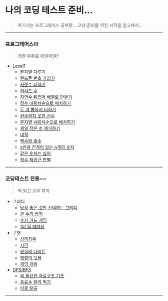 # 나의 코딩 테스트 준비...

> 여기서는 프로그래머스 공부랑...
> 코테 준비를 위한 서적을 참고해서...

<hr />

### 프로그래머스!!!
> 레벨 위주로 매일매일!!

- Level1
    + [문자열 다루기](https://github.com/DongGeon0908/MySecretCodingTest/tree/master/Level1/%EB%AC%B8%EC%9E%90%EC%97%B4%20%EB%8B%A4%EB%A3%A8%EA%B8%B0%20%EA%B8%B0%EB%B3%B8)
    + [핸드폰 번호 가리기](https://github.com/DongGeon0908/MySecretCodingTest/tree/master/Level1/%ED%95%B8%EB%93%9C%ED%8F%B0%20%EB%B2%88%ED%98%B8%20%EA%B0%80%EB%A6%AC%EA%B8%B0)
    + [자릿수 더하기](https://github.com/DongGeon0908/MySecretCodingTest/tree/master/Level1/%EC%9E%90%EB%A6%BF%EC%88%98%20%EB%8D%94%ED%95%98%EA%B8%B0)
    + [하샤드 수](https://github.com/DongGeon0908/MySecretCodingTest/tree/master/Level1/%ED%95%98%EC%83%A4%EB%93%9C%20%EC%88%98)
    + [자연수 뒤집어 배열로 만들기](https://github.com/DongGeon0908/MySecretCodingTest/tree/master/Level1/%EC%9E%90%EC%97%B0%EC%88%98%20%EB%92%A4%EC%A7%91%EC%96%B4%20%EB%B0%B0%EC%97%B4%EB%A1%9C%20%EB%A7%8C%EB%93%A4%EA%B8%B0)
    + [정수 내림차순으로 배치하기](https://github.com/DongGeon0908/MySecretCodingTest/tree/master/Level1/%EC%A0%95%EC%88%98%20%EB%82%B4%EB%A6%BC%EC%B0%A8%EC%88%9C%EC%9C%BC%EB%A1%9C%20%EB%B0%B0%EC%B9%98%ED%95%98%EA%B8%B0)
    + [두 개 뽑아서 더하기](https://github.com/DongGeon0908/MySecretCodingTest/tree/master/Level1/%EB%91%90%20%EA%B0%9C%20%EB%BD%91%EC%95%84%EC%84%9C%20%EB%8D%94%ED%95%98%EA%B8%B0)
    + [완주하지 못한 선수](https://github.com/DongGeon0908/MySecretCodingTest/tree/master/Level1/%EC%99%84%EC%A3%BC%ED%95%98%EC%A7%80%20%EB%AA%BB%ED%95%9C%20%EC%84%A0%EC%88%98)
    + [문자열 내림차순으로 배치하기](https://github.com/DongGeon0908/MySecretCodingTest/tree/master/Level1/%EB%AC%B8%EC%9E%90%EC%97%B4%20%EB%82%B4%EB%A6%BC%EC%B0%A8%EC%88%9C%EC%9C%BC%EB%A1%9C%20%EB%B0%B0%EC%B9%98%ED%95%98%EA%B8%B0)
    + [제일 작은 수 제거하기](https://github.com/DongGeon0908/MySecretCodingTest/tree/master/Level1/%EC%A0%9C%EC%9D%BC%20%EC%9E%91%EC%9D%80%20%EC%88%98%20%EC%A0%9C%EA%B1%B0%ED%95%98%EA%B8%B0)
    + [내적](https://github.com/DongGeon0908/MySecretCodingTest/blob/master/Level1/%EB%82%B4%EC%A0%81)
    + [짝수와 홀수](https://github.com/DongGeon0908/MySecretCodingTest/tree/master/Level1/%EC%A7%9D%EC%88%98%EC%99%80%20%ED%99%80%EC%88%98)
    + [x만큼 간격이 있는 n개의 숫자](https://github.com/DongGeon0908/MySecretCodingTest/tree/master/Level1/x%EB%A7%8C%ED%81%BC%20%EA%B0%84%EA%B2%A9%EC%9D%B4%20%EC%9E%88%EB%8A%94%20n%EA%B0%9C%EC%9D%98%20%EC%88%AB%EC%9E%90)
    + [같은 숫자는 싫어](https://github.com/DongGeon0908/MySecretCodingTest/tree/master/Level1/%EA%B0%99%EC%9D%80%20%EC%88%AB%EC%9E%90%EB%8A%94%20%EC%8B%AB%EC%96%B4)
    + [정수 제곱근 판별](https://github.com/DongGeon0908/MySecretCodingTest/tree/master/Level1/%EC%A0%95%EC%88%98%20%EC%A0%9C%EA%B3%B1%EA%B7%BC%20%ED%8C%90%EB%B3%84)

<hr />

### 코딩테스트 전용~~
> 책 읽고 공부 하자

- 그리디
    + [당장 좋은 것만 선택하는 그리디](https://github.com/DongGeon0908/MySecretCodingTest/tree/master/%EA%B7%B8%EB%A6%AC%EB%94%94/%EB%8B%B9%EC%9E%A5%20%EC%A2%8B%EC%9D%80%20%EA%B2%83%EB%A7%8C%20%EC%84%A0%ED%83%9D%ED%95%98%EB%8A%94%20%EA%B7%B8%EB%A6%AC%EB%94%94)
    + [큰 수의 법칙](https://github.com/DongGeon0908/MySecretCodingTest/tree/master/%EA%B7%B8%EB%A6%AC%EB%94%94/%ED%81%B0%20%EC%88%98%EC%9D%98%20%EB%B2%95%EC%B9%99)
    + [숫자 카드 게임](https://github.com/DongGeon0908/MySecretCodingTest/tree/master/%EA%B7%B8%EB%A6%AC%EB%94%94/%EC%88%AB%EC%9E%90%20%EC%B9%B4%EB%93%9C%20%EA%B2%8C%EC%9E%84)
    + [1이 될 때까지](https://github.com/DongGeon0908/MySecretCodingTest/tree/master/%EA%B7%B8%EB%A6%AC%EB%94%94/1%EC%9D%B4%20%EB%90%A0%20%EB%95%8C%EA%B9%8C%EC%A7%80)
- 구현
    + [상하좌우](https://github.com/DongGeon0908/MySecretCodingTest/tree/master/%EA%B5%AC%ED%98%84/%EC%83%81%ED%95%98%EC%A2%8C%EC%9A%B0)
    + [시각](https://github.com/DongGeon0908/MySecretCodingTest/tree/master/%EA%B5%AC%ED%98%84/%EC%8B%9C%EA%B0%81)
    + [왕실의 나이트](https://github.com/DongGeon0908/MySecretCodingTest/tree/master/%EA%B5%AC%ED%98%84/%EC%99%95%EC%8B%A4%EC%9D%98%20%EB%82%98%EC%9D%B4%ED%8A%B8)
    + [행렬의 덧셈](https://github.com/DongGeon0908/MySecretCodingTest/tree/master/Level1/%ED%96%89%EB%A0%AC%EC%9D%98%20%EB%8D%A7%EC%85%88)
    + [게임 개발](https://github.com/DongGeon0908/MySecretCodingTest/tree/master/%EA%B5%AC%ED%98%84/%EA%B2%8C%EC%9E%84%20%EA%B0%9C%EB%B0%9C)
- [DFS/BFS](https://github.com/DongGeon0908/MySecretCodingTest/blob/master/%ED%83%90%EC%83%89%20%EC%95%8C%EA%B3%A0%EB%A6%AC%EC%A6%98/DFS%EC%99%80BFS.md)
    + [꼭 필요한 자료구조 기초](https://github.com/DongGeon0908/MySecretCodingTest/tree/master/%EA%BC%AD%20%ED%95%84%EC%9A%94%ED%95%9C%20%EC%9E%90%EB%A3%8C%EA%B5%AC%EC%A1%B0%20%EA%B8%B0%EC%B4%88)
    + [음료수 얼려 먹기](https://github.com/DongGeon0908/MySecretCodingTest/tree/master/%ED%83%90%EC%83%89%20%EC%95%8C%EA%B3%A0%EB%A6%AC%EC%A6%98/%EC%9D%8C%EB%A3%8C%EC%88%98%20%EC%96%BC%EB%A0%A4%20%EB%A8%B9%EA%B8%B0)
    + [미로 탈출]()

<hr />